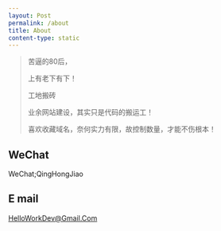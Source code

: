 ```yaml
---
layout: Post
permalink: /about
title: About
content-type: static
---
```


>  苦逼的80后，
> 
>  上有老下有下！
> 
>  工地搬砖
> 
>  业余网站建设，其实只是代码的搬运工！
> 
>  喜欢收藏域名，奈何实力有限，故控制数量，才能不伤根本！

## WeChat 
WeChat;QingHongJiao

## E mail
HelloWorkDev@Gmail.Com
